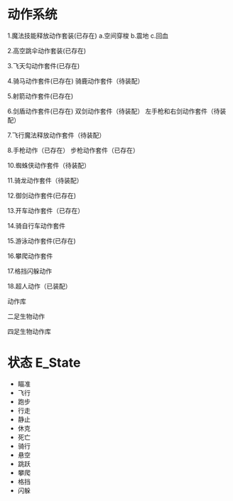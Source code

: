 #	动作系统

1.魔法技能释放动作套装(已存在)
	a.空间穿梭
	b.震地
	c.回血

2.高空跳伞动作套装(已存在)

3.飞天勾动作套件(已存在)

4.骑马动作套件(已存在)
  骑鹿动作套件（待装配）

5.射箭动作套件(已存在)

6.剑盾动作套件(已存在)
  双剑动作套件（待装配）
  左手枪和右剑动作套件（待装配）

7.飞行魔法释放动作套件（待装配）

8.手枪动作（已存在）
  步枪动作套件（已存在）

10.蜘蛛侠动作套件（待装配）

11.骑龙动作套件（待装配）

12.御剑动作套件(已存在)

13.开车动作套件（已存在）

14.骑自行车动作套件

15.游泳动作套件(已存在)

16.攀爬动作套件

17.格挡闪躲动作

18.超人动作（已装配）


动作库


二足生物动作

四足生物动作库

# 状态 E_State

*	瞄准
*	飞行
*	跑步
*	行走
*	静止
*	休克
*	死亡
*	骑行
*	悬空
*	跳跃
*	攀爬
*	格挡
*	闪躲


